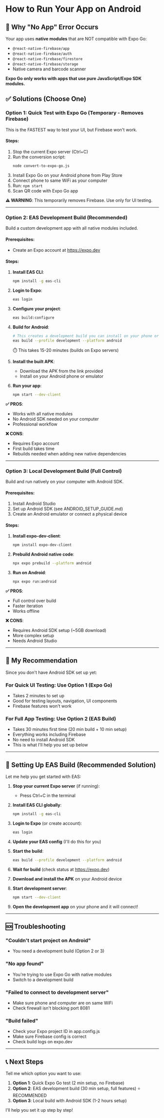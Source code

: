 # How to Run Your App on Android

## 🔴 Why "No App" Error Occurs

Your app uses **native modules** that are NOT compatible with Expo Go:
- `@react-native-firebase/app`
- `@react-native-firebase/auth`
- `@react-native-firebase/firestore`
- `@react-native-firebase/storage`
- Native camera and barcode scanner

**Expo Go only works with apps that use pure JavaScript/Expo SDK modules.**

## ✅ Solutions (Choose One)

### **Option 1: Quick Test with Expo Go (Temporary - Removes Firebase)**

This is the FASTEST way to test your UI, but Firebase won't work.

#### Steps:
1. Stop the current Expo server (Ctrl+C)
2. Run the conversion script:
   ```bash
   node convert-to-expo-go.js
   ```
3. Install Expo Go on your Android phone from Play Store
4. Connect phone to same WiFi as your computer
5. Run: `npm start`
6. Scan QR code with Expo Go app

**⚠️ WARNING**: This temporarily removes Firebase. Use only for UI testing.

---

### **Option 2: EAS Development Build (Recommended)**

Build a custom development app with all native modules included.

#### Prerequisites:
- Create an Expo account at https://expo.dev

#### Steps:

1. **Install EAS CLI**:
   ```bash
   npm install -g eas-cli
   ```

2. **Login to Expo**:
   ```bash
   eas login
   ```

3. **Configure your project**:
   ```bash
   eas build:configure
   ```

4. **Build for Android**:
   ```bash
   # This creates a development build you can install on your phone or emulator
   eas build --profile development --platform android
   ```
   
   ⏱️ This takes 15-20 minutes (builds on Expo servers)

5. **Install the built APK**:
   - Download the APK from the link provided
   - Install on your Android phone or emulator
   
6. **Run your app**:
   ```bash
   npm start --dev-client
   ```

**✅ PROS**: 
- Works with all native modules
- No Android SDK needed on your computer
- Professional workflow

**❌ CONS**: 
- Requires Expo account
- First build takes time
- Rebuilds needed when adding new native dependencies

---

### **Option 3: Local Development Build (Full Control)**

Build and run natively on your computer with Android SDK.

#### Prerequisites:
1. Install Android Studio
2. Set up Android SDK (see ANDROID_SETUP_GUIDE.md)
3. Create an Android emulator or connect a physical device

#### Steps:

1. **Install expo-dev-client**:
   ```bash
   npm install expo-dev-client
   ```

2. **Prebuild Android native code**:
   ```bash
   npx expo prebuild --platform android
   ```

3. **Run on Android**:
   ```bash
   npx expo run:android
   ```

**✅ PROS**:
- Full control over build
- Faster iteration
- Works offline

**❌ CONS**:
- Requires Android SDK setup (~5GB download)
- More complex setup
- Needs Android Studio

---

## 🎯 My Recommendation

Since you don't have Android SDK set up yet:

### **For Quick UI Testing**: Use Option 1 (Expo Go)
- Takes 2 minutes to set up
- Good for testing layouts, navigation, UI components
- Firebase features won't work

### **For Full App Testing**: Use Option 2 (EAS Build)
- Takes 30 minutes first time (20 min build + 10 min setup)
- Everything works including Firebase
- No need to install Android SDK
- This is what I'll help you set up below

---

## 📱 Setting Up EAS Build (Recommended Solution)

Let me help you get started with EAS:

1. **Stop your current Expo server** (if running):
   - Press Ctrl+C in the terminal

2. **Install EAS CLI globally**:
   ```bash
   npm install -g eas-cli
   ```

3. **Login to Expo** (or create account):
   ```bash
   eas login
   ```

4. **Update your EAS config** (I'll do this for you)

5. **Start the build**:
   ```bash
   eas build --profile development --platform android
   ```

6. **Wait for build** (check status at https://expo.dev)

7. **Download and install the APK** on your Android device

8. **Start development server**:
   ```bash
   npm start --dev-client
   ```

9. **Open the development app** on your phone and it will connect!

---

## 🆘 Troubleshooting

### "Couldn't start project on Android"
- You need a development build (Option 2 or 3)

### "No app found"
- You're trying to use Expo Go with native modules
- Switch to a development build

### "Failed to connect to development server"
- Make sure phone and computer are on same WiFi
- Check firewall isn't blocking port 8081

### "Build failed"
- Check your Expo project ID in app.config.js
- Make sure Firebase config is correct
- Check build logs on expo.dev

---

## 📞 Next Steps

Tell me which option you want to use:

1. **Option 1**: Quick Expo Go test (2 min setup, no Firebase)
2. **Option 2**: EAS development build (30 min setup, full features) ⭐ RECOMMENDED
3. **Option 3**: Local build with Android SDK (1-2 hours setup)

I'll help you set it up step by step!

